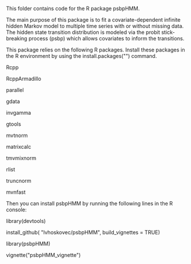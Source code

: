 

This folder contains code for the R package psbpHMM. 

The main purpose of this package is to fit a covariate-dependent infinite hidden Markov model to multiple time series with or without missing data. The hidden state transition distribution is modeled via the probit stick-breaking process (psbp) which allows covariates to inform the transitions. 


This package relies on the following R packages. Install these packages in the R environment by using the install.packages("") command.  


Rcpp

RcppArmadillo

parallel

gdata

invgamma

gtools

mvtnorm

matrixcalc

tmvmixnorm

rlist

truncnorm

mvnfast


Then you can install psbpHMM by running the following lines in the R console: 

library(devtools)

install_github( "lvhoskovec/psbpHMM", build_vignettes = TRUE)

library(psbpHMM)

vignette("psbpHMM_vignette")

